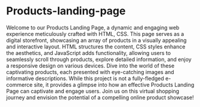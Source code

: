 # Products-landing-page

Welcome to our Products Landing Page, a dynamic and engaging web experience meticulously crafted with HTML, CSS. This page serves as a digital storefront, showcasing an array of products in a visually appealing and interactive layout. HTML structures the content, CSS styles enhance the aesthetics, and JavaScript adds functionality, allowing users to seamlessly scroll through products, explore detailed information, and enjoy a responsive design on various devices. Dive into the world of these captivating products, each presented with eye-catching images and informative descriptions. While this project is not a fully-fledged e-commerce site, it provides a glimpse into how an effective Products Landing Page can captivate and engage users. Join us on this virtual shopping journey and envision the potential of a compelling online product showcase!
